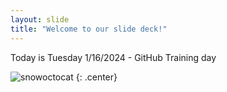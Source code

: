 ```yaml
---
layout: slide
title: "Welcome to our slide deck!"
---
```


Today is Tuesday 1/16/2024 - GitHub Training day

![snowoctocat](https://octodex.github.com/images/snowoctocat.png)
{: .center}
